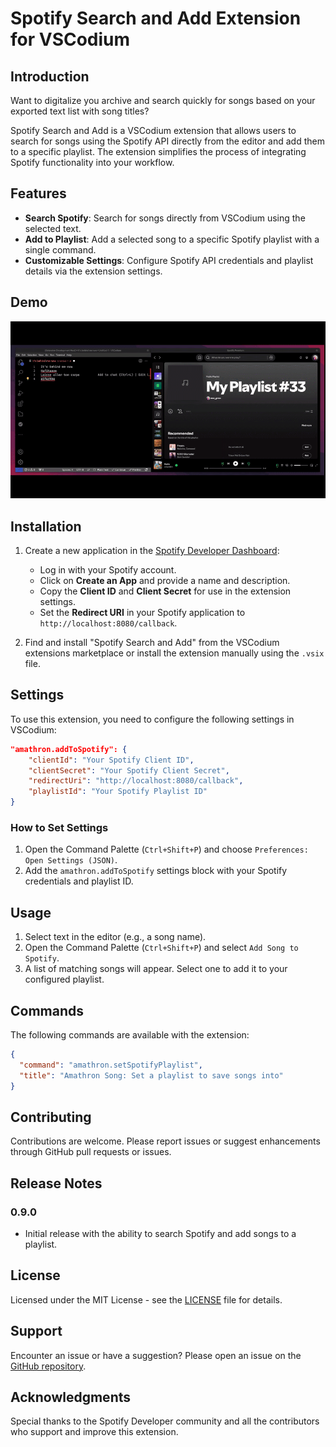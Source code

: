 # Spotify Search and Add Extension for VSCodium

## Introduction

Want to digitalize you archive and search quickly for songs based on your exported text list with song titles?

Spotify Search and Add is a VSCodium extension that allows users to search for songs using the Spotify API directly from the editor and add them to a specific playlist. The extension simplifies the process of integrating Spotify functionality into your workflow.

## Features
- **Search Spotify**: Search for songs directly from VSCodium using the selected text.
- **Add to Playlist**: Add a selected song to a specific Spotify playlist with a single command.
- **Customizable Settings**: Configure Spotify API credentials and playlist details via the extension settings.

## Demo

![Spotify Search and Add Demo](https://raw.githubusercontent.com/amathron-com/a-vscodium-add-to-spotify/main/assets/amathron.addToSpotify.gif)

## Installation
1. Create a new application in the [Spotify Developer Dashboard](https://developer.spotify.com/dashboard/):
   - Log in with your Spotify account.
   - Click on **Create an App** and provide a name and description.
   - Copy the **Client ID** and **Client Secret** for use in the extension settings.
   - Set the **Redirect URI** in your Spotify application to `http://localhost:8080/callback`.

2. Find and install "Spotify Search and Add" from the VSCodium extensions marketplace or install the extension manually using the `.vsix` file.

## Settings
To use this extension, you need to configure the following settings in VSCodium:

```json
"amathron.addToSpotify": {
    "clientId": "Your Spotify Client ID",
    "clientSecret": "Your Spotify Client Secret",
    "redirectUri": "http://localhost:8080/callback",
    "playlistId": "Your Spotify Playlist ID"
}
```

### How to Set Settings
1. Open the Command Palette (`Ctrl+Shift+P`) and choose `Preferences: Open Settings (JSON)`.
2. Add the `amathron.addToSpotify` settings block with your Spotify credentials and playlist ID.

## Usage
1. Select text in the editor (e.g., a song name).
2. Open the Command Palette (`Ctrl+Shift+P`) and select `Add Song to Spotify`.
3. A list of matching songs will appear. Select one to add it to your configured playlist.

## Commands
The following commands are available with the extension:

```json
{
  "command": "amathron.setSpotifyPlaylist",
  "title": "Amathron Song: Set a playlist to save songs into"
}
```

## Contributing
Contributions are welcome. Please report issues or suggest enhancements through GitHub pull requests or issues.

## Release Notes

### 0.9.0
- Initial release with the ability to search Spotify and add songs to a playlist.

## License
Licensed under the MIT License - see the [LICENSE](LICENSE) file for details.

## Support
Encounter an issue or have a suggestion? Please open an issue on the [GitHub repository](https://github.com/amathron-com/a-add-to-spotify/issues).

## Acknowledgments
Special thanks to the Spotify Developer community and all the contributors who support and improve this extension.
